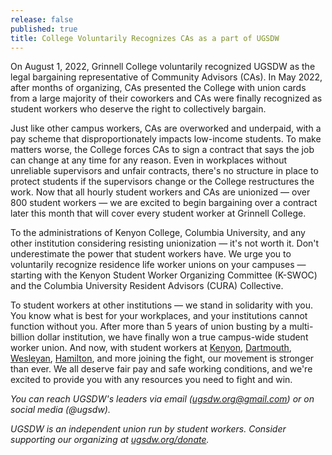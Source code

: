 ```yaml
---
release: false
published: true
title: College Voluntarily Recognizes CAs as a part of UGSDW
---
```

On August 1, 2022, Grinnell College voluntarily recognized UGSDW as the legal bargaining representative of Community Advisors (CAs). In May 2022, after months of organizing, CAs presented the College with union cards from a large majority of their coworkers and CAs were finally recognized as student workers who deserve the right to collectively bargain. 

Just like other campus workers, CAs are overworked and underpaid, with a pay scheme that disproportionately impacts low-income students. To make matters worse, the College forces CAs to sign a contract that says the job can change at any time for any reason. Even in workplaces without unreliable supervisors and unfair contracts, there's no structure in place to protect students if the supervisors change or the College restructures the work. Now that all hourly student workers and CAs are unionized — over 800 student workers — we are excited to begin bargaining over a contract later this month that will cover every student worker at Grinnell College.

To the administrations of Kenyon College, Columbia University, and any other institution considering resisting unionization — it's not worth it. Don't underestimate the power that student workers have. We urge you to voluntarily recognize residence life worker unions on your campuses — starting with the Kenyon Student Worker Organizing Committee (K-SWOC) and the Columbia University Resident Advisors (CURA) Collective.

To student workers at other institutions — we stand in solidarity with you. You know what is best for your workplaces, and your institutions cannot function without you.  After more than 5 years of union busting by a multi-billion dollar institution, we have finally won a true campus-wide student worker union. And now, with student workers at [Kenyon](http://kswoc.org), [Dartmouth](https://www.swcdartmouth.com/), [Wesleyan](https://twitter.com/wes_use?lang=en), [Hamilton](https://twitter.com/HUSAW_), and more joining the fight, our movement is stronger than ever. We all deserve fair pay and safe working conditions, and we're excited to provide you with any resources you need to fight and win. 

*You can reach UGSDW's leaders via email (ugsdw.org@gmail.com) or on social media (@ugsdw).*

*UGSDW is an independent union run by student workers. Consider supporting our organizing at [ugsdw.org/donate](www.ugsdw.org/donate).*
